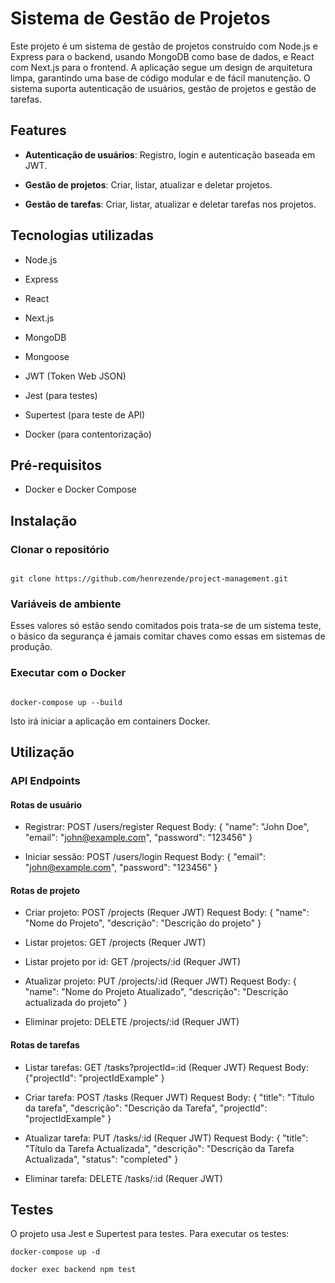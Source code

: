 # Sistema de Gestão de Projetos

Este projeto é um sistema de gestão de projetos construído com Node.js e Express para o backend, usando MongoDB como base de dados, e React com Next.js para o frontend. A aplicação segue um design de arquitetura limpa, garantindo uma base de código modular e de fácil manutenção. O sistema suporta autenticação de usuários, gestão de projetos e gestão de tarefas.

## Features

- **Autenticação de usuários**: Registro, login e autenticação baseada em JWT.

- **Gestão de projetos**: Criar, listar, atualizar e deletar projetos.

- **Gestão de tarefas**: Criar, listar, atualizar e deletar tarefas nos projetos.

## Tecnologias utilizadas

- Node.js

- Express

- React

- Next.js

- MongoDB

- Mongoose

- JWT (Token Web JSON)

- Jest (para testes)

- Supertest (para teste de API)

- Docker (para contentorização)

## Pré-requisitos

- Docker e Docker Compose

## Instalação

### Clonar o repositório

```

git clone https://github.com/henrezende/project-management.git

```

### Variáveis de ambiente

Esses valores só estão sendo comitados pois trata-se de um sistema teste, o básico da segurança é jamais comitar chaves como essas em sistemas de produção.

### Executar com o Docker

```

docker-compose up --build

```

Isto irá iniciar a aplicação em containers Docker.

## Utilização

### API Endpoints

#### Rotas de usuário

- Registrar: POST /users/register
  Request Body: { "name": "John Doe", "email": "john@example.com", "password": "123456" }

- Iniciar sessão: POST /users/login
  Request Body: { "email": "john@example.com", "password": "123456" }

#### Rotas de projeto

- Criar projeto: POST /projects (Requer JWT)
  Request Body: { "name": "Nome do Projeto", "descrição": "Descrição do projeto" }

- Listar projetos: GET /projects (Requer JWT)

- Listar projeto por id: GET /projects/:id (Requer JWT)

- Atualizar projeto: PUT /projects/:id (Requer JWT)
  Request Body: { "name": "Nome do Projeto Atualizado", "descrição": "Descrição actualizada do projeto" }

- Eliminar projeto: DELETE /projects/:id (Requer JWT)

#### Rotas de tarefas

- Listar tarefas: GET /tasks?projectId=:id (Requer JWT)
  Request Body: {"projectId": "projectIdExample" }

- Criar tarefa: POST /tasks (Requer JWT)
  Request Body: { "title": "Título da tarefa", "descrição": "Descrição da Tarefa", "projectId": "projectIdExample" }

- Atualizar tarefa: PUT /tasks/:id (Requer JWT)
  Request Body: { "title": "Título da Tarefa Actualizada", "descrição": "Descrição da Tarefa Actualizada", "status": "completed" }

- Eliminar tarefa: DELETE /tasks/:id (Requer JWT)

## Testes

O projeto usa Jest e Supertest para testes. Para executar os testes:

```
docker-compose up -d

docker exec backend npm test
```
